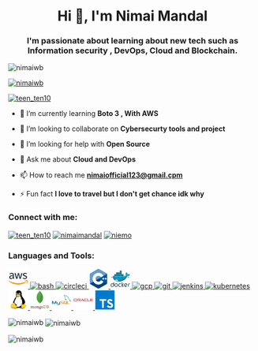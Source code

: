 <h1 align="center">Hi 👋, I'm Nimai Mandal</h1>
<h3 align="center">I'm passionate about learning about new tech such as Information security , DevOps, Cloud and Blockchain.</h3>

<p align="left"> <img src="https://komarev.com/ghpvc/?username=nimaiwb&label=Profile%20views&color=0e75b6&style=flat" alt="nimaiwb" /> </p>

<p align="left"> <a href="https://github.com/ryo-ma/github-profile-trophy"><img src="https://github-profile-trophy.vercel.app/?username=nimaiwb" alt="nimaiwb" /></a> </p>

<p align="left"> <a href="https://twitter.com/teen_ten10" target="blank"><img src="https://img.shields.io/twitter/follow/teen_ten10?logo=twitter&style=for-the-badge" alt="teen_ten10" /></a> </p>


- 🌱 I’m currently learning **Boto 3 , With AWS**

- 👯 I’m looking to collaborate on **Cybersecurty tools and project**

- 🤝 I’m looking for help with **Open Source**

- 💬 Ask me about **Cloud and DevOps**

- 📫 How to reach me **nimaiofficial123@gmail.cpm**

- ⚡ Fun fact **I love to travel but I don't get chance idk why**

<h3 align="left">Connect with me:</h3>
<p align="left">
<a href="https://twitter.com/teen_ten10" target="blank"><img align="center" src="https://raw.githubusercontent.com/rahuldkjain/github-profile-readme-generator/master/src/images/icons/Social/twitter.svg" alt="teen_ten10" height="30" width="40" /></a>
<a href="https://linkedin.com/in/nimaimandal" target="blank"><img align="center" src="https://raw.githubusercontent.com/rahuldkjain/github-profile-readme-generator/master/src/images/icons/Social/linked-in-alt.svg" alt="nimaimandal" height="30" width="40" /></a>
<a href="https://discord.gg/niemo" target="blank"><img align="center" src="https://raw.githubusercontent.com/rahuldkjain/github-profile-readme-generator/master/src/images/icons/Social/discord.svg" alt="niemo" height="30" width="40" /></a>
</p>

<h3 align="left">Languages and Tools:</h3>
<p align="left"> <a href="https://aws.amazon.com" target="_blank" rel="noreferrer"> <img src="https://raw.githubusercontent.com/devicons/devicon/master/icons/amazonwebservices/amazonwebservices-original-wordmark.svg" alt="aws" width="40" height="40"/> </a> <a href="https://www.gnu.org/software/bash/" target="_blank" rel="noreferrer"> <img src="https://www.vectorlogo.zone/logos/gnu_bash/gnu_bash-icon.svg" alt="bash" width="40" height="40"/> </a> <a href="https://circleci.com" target="_blank" rel="noreferrer"> <img src="https://www.vectorlogo.zone/logos/circleci/circleci-icon.svg" alt="circleci" width="40" height="40"/> </a> <a href="https://www.w3schools.com/cpp/" target="_blank" rel="noreferrer"> <img src="https://raw.githubusercontent.com/devicons/devicon/master/icons/cplusplus/cplusplus-original.svg" alt="cplusplus" width="40" height="40"/> </a> <a href="https://www.docker.com/" target="_blank" rel="noreferrer"> <img src="https://raw.githubusercontent.com/devicons/devicon/master/icons/docker/docker-original-wordmark.svg" alt="docker" width="40" height="40"/> </a> <a href="https://cloud.google.com" target="_blank" rel="noreferrer"> <img src="https://www.vectorlogo.zone/logos/google_cloud/google_cloud-icon.svg" alt="gcp" width="40" height="40"/> </a> <a href="https://git-scm.com/" target="_blank" rel="noreferrer"> <img src="https://www.vectorlogo.zone/logos/git-scm/git-scm-icon.svg" alt="git" width="40" height="40"/> </a> <a href="https://www.jenkins.io" target="_blank" rel="noreferrer"> <img src="https://www.vectorlogo.zone/logos/jenkins/jenkins-icon.svg" alt="jenkins" width="40" height="40"/> </a> <a href="https://kubernetes.io" target="_blank" rel="noreferrer"> <img src="https://www.vectorlogo.zone/logos/kubernetes/kubernetes-icon.svg" alt="kubernetes" width="40" height="40"/> </a> <a href="https://www.linux.org/" target="_blank" rel="noreferrer"> <img src="https://raw.githubusercontent.com/devicons/devicon/master/icons/linux/linux-original.svg" alt="linux" width="40" height="40"/> </a> <a href="https://www.mongodb.com/" target="_blank" rel="noreferrer"> <img src="https://raw.githubusercontent.com/devicons/devicon/master/icons/mongodb/mongodb-original-wordmark.svg" alt="mongodb" width="40" height="40"/> </a> <a href="https://www.mysql.com/" target="_blank" rel="noreferrer"> <img src="https://raw.githubusercontent.com/devicons/devicon/master/icons/mysql/mysql-original-wordmark.svg" alt="mysql" width="40" height="40"/> </a> <a href="https://www.oracle.com/" target="_blank" rel="noreferrer"> <img src="https://raw.githubusercontent.com/devicons/devicon/master/icons/oracle/oracle-original.svg" alt="oracle" width="40" height="40"/> </a> <a href="https://www.typescriptlang.org/" target="_blank" rel="noreferrer"> <img src="https://raw.githubusercontent.com/devicons/devicon/master/icons/typescript/typescript-original.svg" alt="typescript" width="40" height="40"/> </a> </p>

<p><img align="left" src="https://github-readme-stats.vercel.app/api/top-langs?username=nimaiwb&show_icons=true&locale=en&layout=compact" alt="nimaiwb" /></p>

<p>&nbsp;<img align="center" src="https://github-readme-stats.vercel.app/api?username=nimaiwb&show_icons=true&locale=en" alt="nimaiwb" /></p>

<p><img align="center" src="https://github-readme-streak-stats.herokuapp.com/?user=nimaiwb&" alt="nimaiwb" /></p>

